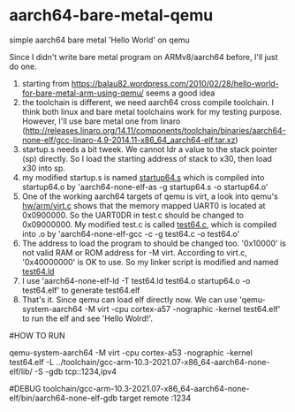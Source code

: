 # aarch64-bare-metal-qemu
simple aarch64 bare metal 'Hello World' on qemu

Since I didn't write bare metal program on ARMv8/aarch64 before, I'll just do one.

1. starting from https://balau82.wordpress.com/2010/02/28/hello-world-for-bare-metal-arm-using-qemu/ seems a good idea
2. the toolchain is different, we need aarch64 cross compile toolchain. I think both linux and bare metal toolchains work for my testing purpose. However, I'll use bare metal one from linaro (http://releases.linaro.org/14.11/components/toolchain/binaries/aarch64-none-elf/gcc-linaro-4.9-2014.11-x86_64_aarch64-elf.tar.xz) 
3. startup.s needs a bit tweek. We cannot ldr a value to the stack pointer (sp) directly. So I load the starting address of stack to x30, then load x30 into sp.
4. my modified startup.s is named [startup64.s](startup64.s) which is compiled into startup64.o by 'aarch64-none-elf-as -g startup64.s -o startup64.o'
5. One of the working aarch64 targets of qemu is virt, a look into qemu's [hw/arm/virt.c](http://git.qemu.org/?p=qemu.git;a=blob_plain;f=hw/arm/virt.c;hb=HEAD) shows that the memory mapped UART0 is located at 0x0900000. So the UART0DR in test.c should be changed to 0x09000000. My modified test.c is called [test64.c](test64.c), which is compiled into .o by 'aarch64-none-elf-gcc -c -g test64.c -o test64.o'
6. The address to load the program to should be changed too. '0x10000' is not valid RAM or ROM address for -M virt. According to virt.c, '0x40000000' is OK to use. So my linker script is modified and named [test64.ld](test64.ld)
7. I use 'aarch64-none-elf-ld -T test64.ld test64.o startup64.o -o test64.elf' to generate test64.elf
8. That's it. Since qemu can load elf directly now. We can use 'qemu-system-aarch64 -M virt -cpu cortex-a57 -nographic  -kernel test64.elf' to run the elf and see 'Hello Wolrd!'.

#HOW TO RUN

qemu-system-aarch64 -M virt -cpu cortex-a53 -nographic -kernel test64.elf -L ../toolchain/gcc-arm-10.3-2021.07-x86_64-aarch64-none-elf/lib/ -S -gdb tcp::1234,ipv4


#DEBUG
toolchain/gcc-arm-10.3-2021.07-x86_64-aarch64-none-elf/bin/aarch64-none-elf-gdb
target remote :1234


